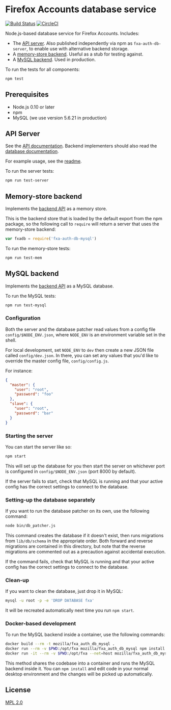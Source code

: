 # Firefox Accounts database service

[![Build Status][ci-status-icon]][ci-status]
[![CircleCI](https://circleci.com/gh/mozilla/fxa-auth-db-mysql.svg?style=svg)](https://circleci.com/gh/mozilla/fxa-auth-db-mysql)

Node.js-based database service
for Firefox Accounts.
Includes:

* The [API server](#api-server).
  Also published independently
  via npm as `fxa-auth-db-server`,
  to enable use with
  alternative backend storage.
* A [memory-store backend](#memory-store-backend).
  Useful as a stub
  for testing against.
* A [MySQL backend](#mysql-backend).
  Used in production.

To run the tests
for all components:

```sh
npm test
```

## Prerequisites

* Node.js 0.10 or later
* npm
* MySQL (we use version 5.6.21 in production)

## API Server

See the [API documentation][apidocs].
Backend implementers should also read
the [database documentation][dbdocs].

For example usage,
see the [readme][server-readme].

To run the server tests:

```sh
npm run test-server
```

## Memory-store backend

Implements the [backend API][dbdocs]
as a memory store.

This is the backend store
that is loaded by the default export
from the npm package,
so the following call to `require`
will return a server
that uses the memory-store backend:

```js
var fxadb = require('fxa-auth-db-mysql')
```

To run the memory-store tests:

```sh
npm run test-mem
```

## MySQL backend

Implements the [backend API][dbdocs]
as a MySQL database.

To run the MySQL tests:

```sh
npm run test-mysql
```

### Configuration

Both the server
and the database patcher
read values from a config file
`config/$NODE_ENV.json`,
where `NODE_ENV` is an environment variable
set in the shell.

For local development,
set `NODE_ENV` to `dev`
then create a new JSON file
called `config/dev.json`.
In there,
you can set any values
that you'd like to override
the master config file,
`config/config.js`.

For instance:

```json
{
  "master": {
    "user": "root",
    "password": "foo"
  },
  "slave": {
    "user": "root",
    "password": "bar"
  }
}
```

### Starting the server

You can start the server like so:

```sh
npm start
```

This will set up the database for you
then start the server on whichever port
is configured in `config/$NODE_ENV.json`
(port 8000 by default).

If the server fails to start,
check that MySQL is running
and that your active config
has the correct settings
to connect to the database.

### Setting-up the database separately

If you want to run
the database patcher on its own,
use the following command:

```sh
node bin/db_patcher.js
```

This command creates the database
if it doesn't exist,
then runs migrations
from `lib/db/schema`
in the appropriate order.
Both forward and reverse migrations
are contained in this directory,
but note that the reverse migrations
are commented out
as a precaution against
accidental execution.

If the command fails,
check that MySQL is running
and that your active config
has the correct settings
to connect to the database.

### Clean-up

If you want to clean the database,
just drop it in MySQL:

```sh
mysql -u root -p -e 'DROP DATABASE fxa'
```

It will be recreated automatically
next time you run `npm start`.

### Docker-based development

To run the MySQL backend
inside a container,
use the following commands:

```sh
docker build --rm -t mozilla/fxa_auth_db_mysql .
docker run --rm -v $PWD:/opt/fxa mozilla/fxa_auth_db_mysql npm install
docker run -it --rm -v $PWD:/opt/fxa --net=host mozilla/fxa_auth_db_mysql
```

This method shares the codebase
into a container
and runs the MySQL backend inside it.
You can `npm install`
and edit code
in your normal desktop environment
and the changes will be picked up automatically.

## License

[MPL 2.0][license]

[ci-status-icon]: https://travis-ci.org/mozilla/fxa-auth-db-mysql.svg?branch=master
[ci-status]: https://travis-ci.org/mozilla/fxa-auth-db-mysql
[apidocs]: fxa-auth-db-server/docs/API.md
[dbdocs]: docs/API.md
[server-readme]: fxa-auth-db-server/README.md
[license]: LICENSE

